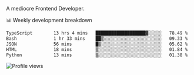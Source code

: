 A mediocre Frontend Developer.

📊 Weekly development breakdown
<!--START_SECTION:waka-->

```txt
TypeScript        13 hrs 4 mins   ███████████████████▓░░░░░   78.49 %
Bash              1 hr 33 mins    ██▒░░░░░░░░░░░░░░░░░░░░░░   09.33 %
JSON              56 mins         █▒░░░░░░░░░░░░░░░░░░░░░░░   05.62 %
HTML              18 mins         ▒░░░░░░░░░░░░░░░░░░░░░░░░   01.84 %
Python            13 mins         ▒░░░░░░░░░░░░░░░░░░░░░░░░   01.38 %
```

<!--END_SECTION:waka-->

<img src="https://gpvc.arturio.dev/iqbalfasri" alt="Profile views"/>
